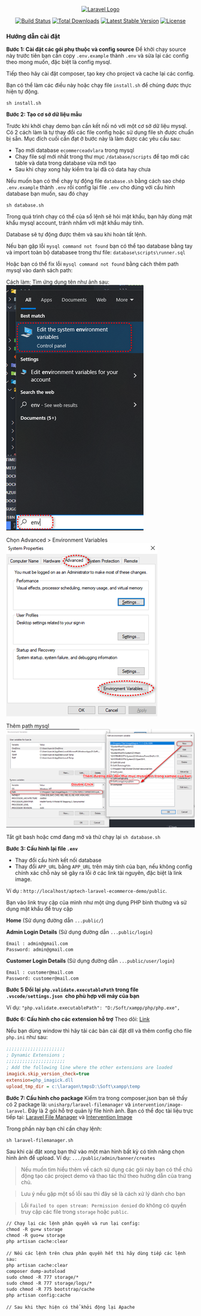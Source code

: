 <p align="center"><a href="https://laravel.com" target="_blank"><img src="https://raw.githubusercontent.com/laravel/art/master/logo-lockup/5%20SVG/2%20CMYK/1%20Full%20Color/laravel-logolockup-cmyk-red.svg" width="400" alt="Laravel Logo"></a></p>

<p align="center">
<a href="https://github.com/laravel/framework/actions"><img src="https://github.com/laravel/framework/workflows/tests/badge.svg" alt="Build Status"></a>
<a href="https://packagist.org/packages/laravel/framework"><img src="https://img.shields.io/packagist/dt/laravel/framework" alt="Total Downloads"></a>
<a href="https://packagist.org/packages/laravel/framework"><img src="https://img.shields.io/packagist/v/laravel/framework" alt="Latest Stable Version"></a>
<a href="https://packagist.org/packages/laravel/framework"><img src="https://img.shields.io/packagist/l/laravel/framework" alt="License"></a>
</p>

### Hướng dẫn cài đặt

**Bước 1: Cài đặt các gói phụ thuộc và config source**
Để khởi chạy source này trước tiên bạn cần copy `.env.example` thành `.env` và sửa lại các config theo mong muốn, đặc biệt là config mysql.

Tiếp theo hãy cài đặt composer, tạo key cho project và cache lại các config.

Bạn có thể làm các điều này hoặc chạy file `install.sh` để chúng được thực hiện tự động.

```shell
sh install.sh
```

**Bước 2: Tạo cơ sở dữ liệu mẫu**

Trước khi khởi chạy demo bạn cần kết nối nó với một cơ sở dữ liệu mysql.
Có 2 cách làm là tự thay đổi các file config hoặc sử dụng file sh được chuẩn bị sẵn. Mục đích cuối cần đạt ở bước này là làm được các yêu cầu sau:

-   Tạo mới database `ecommerceadvlara` trong mysql
-   Chạy file sql mới nhất trong thư mục `/database/scripts` để tạo mới các table và data trong database vừa mới tạo
-   Sau khi chạy xong hãy kiểm tra lại đã có data hay chưa

Nếu muốn bạn có thể chạy tự động file `database.sh` bằng cách sao chép `.env.example` thành `.env` rồi config lại file `.env` cho đúng với cấu hình database bạn muốn, sau đó chạy

```shell
sh database.sh
```

Trong quá trình chạy có thể của sổ lệnh sẽ hỏi mật khẩu, bạn hãy dùng mật khẩu mysql account, tránh nhầm với mật khẩu máy tính.

Database sẽ tự động được thêm và sau khi hoàn tất lệnh.

Nếu bạn gặp lỗi `mysql command not found` bạn có thể tạo database bằng tay và import toàn bộ databasee trong thư file: `database\scripts\runner.sql`

Hoặc bạn có thể fix lỗi `mysql command not found` bằng cách thêm path mysql vào danh sách path:

Cách làm: Tìm ứng dụng tên như ảnh sau:
![alt text](./other/image1.png)

Chọn Advanced > Environment Variables
![alt text](./other/image2.png)

Thêm path mysql
![alt text](./other/image3.png)

Tắt git bash hoặc cmd đang mở và thử chạy lại `sh database.sh`

**Bước 3: Cấu hình lại file `.env`**

-   Thay đổi cấu hình kết nối database
-   Thay đổi `APP_URL` bằng `APP_URL` trên máy tính của bạn, nếu không config chính xác chỗ này sẽ gây ra lỗi ở các link tài nguyên, đặc biệt là link image.

Ví dụ : `http://localhost/aptech-laravel-ecommerce-demo/public`.

Bạn vào link truy cập của mình như một ứng dụng PHP bình thường và sử dụng mật khẩu để truy cập

**Home** (Sử dụng đường dẫn `...public/`)

**Admin Login Details** (Sử dụng đường dẫn `...public/login`)

```shell
Email : admin@gmail.com
Password: admin@gmail.com
```

**Customer Login Details** (Sử dụng đường dẫn `...public/user/login`)

```shell
Email : customer@mail.com
Password: customer@mail.com
```

**Bước 5 Đổi lại `php.validate.executablePath` trong file `.vscode/settings.json `cho phù hợp với máy của bạn**

Ví dụ: `"php.validate.executablePath": "D:/Soft/xampp/php/php.exe", `

**Bước 6: Cấu hình cho các extension hỗ trợ**
Theo dõi: [Link](https://ourcodeworld.com/articles/read/349/how-to-install-and-enable-the-imagick-extension-in-xampp-for-windows)

Nếu bạn dùng window thì hãy tải các bản cài đặt dll và thêm config cho file `php.ini` như sau:

```ini
;;;;;;;;;;;;;;;;;;;;;;
; Dynamic Extensions ;
;;;;;;;;;;;;;;;;;;;;;;
; Add the following line where the other extensions are loaded
imagick.skip_version_check=true
extension=php_imagick.dll
upload_tmp_dir = c:\laragon\tmpsD:\Soft\xampp\temp
```

**Bước 7: Cấu hình cho package**
Kiểm tra trong composer.json bạn sẽ thấy có 2 package là: `unisharp/laravel-filemanager` và `intervention/image-laravel`. Đây là 2 gói hỗ trợ quản lý file hình ảnh. Bạn có thể đọc tài liệu trực tiếp tại: [Laravel File Manager](https://unisharp.github.io/laravel-filemanager) và [Intervention Image](https://github.com/Intervention/image)

Trong phần này bạn chỉ cần chạy lệnh:

```shell
sh laravel-filemanager.sh
```

Sau khi cài đặt xong bạn thử vào một màn hình bất kỳ có tính năng chọn hình ảnh để upload. Ví dụ: `.../public/admin/banner/creates`

> Nếu muốn tìm hiểu thêm về cách sử dụng các gói này bạn có thể chủ động tạo các project demo và thao tác thử theo hướng dẫn của trang chủ.

> Lưu ý nếu gặp một số lỗi sau thì đây sẽ là cách xử lý dành cho bạn

> Lỗi `Failed to open stream: Permission denied` do không có quyền truy cập các file trong `storage` hoặc `public`.

```shell
// Chạy lại các lệnh phân quyền và run lại config:
chmod -R gu+w storage
chmod -R guo+w storage
php artisan cache:clear

// Nếu các lệnh trên chưa phân quyền hết thì hãy dùng tiếp các lệnh sau:
php artisan cache:clear
composer dump-autoload
sudo chmod -R 777 storage/*
sudo chmod -R 777 storage/logs/*
sudo chmod -R 775 bootstrap/cache
php artisan config:cache

// Sau khi thực hiện có thể khởi động lại Apache
```
